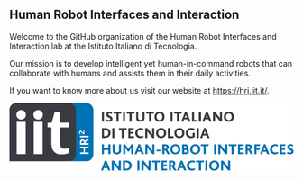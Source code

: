 ## Human Robot Interfaces and Interaction
Welcome to the GitHub organization of the Human Robot Interfaces and Interaction lab at the Istituto Italiano di Tecnologia.

Our mission is to develop intelligent yet human-in-command robots that can collaborate with humans and assists them in their daily activities. 

If you want to know more about us visit our website at https://hri.iit.it/.

<img align="center" src="./assets/hrii-logo.png">

